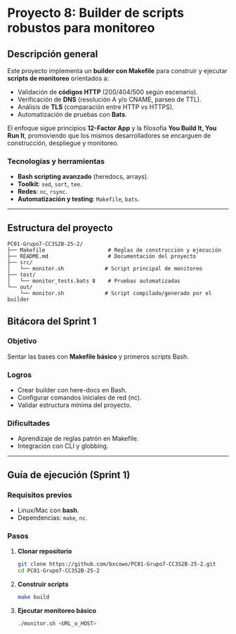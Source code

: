 # Proyecto 8: Builder de scripts robustos para monitoreo

## Descripción general
Este proyecto implementa un **builder con Makefile** para construir y ejecutar **scripts de monitoreo** orientados a:
- Validación de **códigos HTTP** (200/404/500 según escenario).
- Verificación de **DNS** (resolución A y/o CNAME, parseo de TTL).
- Análisis de **TLS** (comparación entre HTTP vs HTTPS).
- Automatización de pruebas con **Bats**.

El enfoque sigue principios **12-Factor App** y la filosofía **You Build It, You Run It**, promoviendo que los mismos desarrolladores se encarguen de construcción, despliegue y monitoreo.

### Tecnologías y herramientas
- **Bash scripting avanzado** (heredocs, arrays).
- **Toolkit**: `sed`, `sort`, `tee`.
- **Redes**: `nc`, `rsync`.
- **Automatización y testing**: `Makefile`, `bats`.

---

## Estructura del proyecto
```text
PC01-Grupo7-CC3S2B-25-2/
├── Makefile                    # Reglas de construcción y ejecución
├── README.md                   # Documentación del proyecto
├── src/
│   └── monitor.sh             # Script principal de monitoreo
├── test/
│   └── monitor_tests.bats 8    # Pruebas automatizadas
└── out/
    └── monitor.sh             # Script compilado/generado por el builder
```

## Bitácora del Sprint 1

### Objetivo
Sentar las bases con **Makefile básico** y primeros scripts Bash.  

### Logros
- Crear builder con here-docs en Bash.
- Configurar comandos iniciales de red (nc).
- Validar estructura mínima del proyecto.  

### Dificultades
- Aprendizaje de reglas patrón en Makefile.
- Integración con CLI y globbing.

---

## Guía de ejecución (Sprint 1)

### Requisitos previos
- Linux/Mac con **bash**.
- Dependencias: `make`, `nc`.

### Pasos
1. **Clonar repositorio**
   ```bash
   git clone https://github.com/bxcowo/PC01-Grupo7-CC3S2B-25-2.git
   cd PC01-Grupo7-CC3S2B-25-2
   ```
2. **Construir scripts**
    ```bash
    make build
    ```

3. **Ejecutar monitoreo básico**
    ```bash
    ./monitor.sh <URL_o_HOST>
    ```
